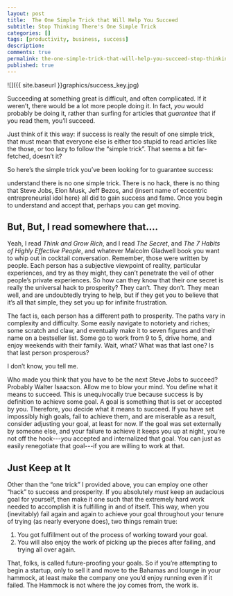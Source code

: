 ```yaml
---
layout: post
title:  The One Simple Trick that Will Help You Succeed
subtitle: Stop Thinking There's One Simple Trick
categories: []
tags: [productivity, business, success]
description:
comments: true
permalink: the-one-simple-trick-that-will-help-you-succeed-stop-thinking-theres-one-simple-trick
published: true
---
```

![]({{ site.baseurl }}graphics/success_key.jpg)

Succeeding at something great is difficult, and often complicated. If it weren’t, there would be a lot more people doing it. In fact, *you* would probably be doing it, rather than surfing for articles that *guarantee* that if you read them, you’ll succeed.

Just think of it this way: if success is really the result of one simple trick, that must mean that everyone else is either too stupid to read articles like the those, or too lazy to follow the “simple trick”. That seems a bit far-fetched, doesn’t it?

So here’s the simple trick you’ve been looking for to guarantee success:
<!--more-->
understand there is no one simple trick. There is no hack, there is no thing that Steve Jobs, Elon Musk, Jeff Bezos, and {insert name of eccentric entrepreneurial idol here} all did to gain success and fame. Once you begin to understand and accept that, perhaps you can get moving.

## But, But, I read somewhere that….

Yeah, I read *Think and Grow Rich*, and I read *The Secret*, and *The 7 Habits of Highly Effective People*, and whatever Malcolm Gladwell book you want to whip  out in cocktail conversation. Remember, those were written by people. Each person has a subjective viewpoint of reality, particular experiences, and try as they might, they can’t penetrate the veil of other people’s private experiences. So how can they know that their one secret is really the universal hack to prosperity? They can’t. They don’t. They mean well, and are undoubtedly trying to help, but if they get you to believe that it’s all that simple, they set you up for infinite frustration.

The fact is, each person has a different path to prosperity. The paths vary in complexity and difficulty. Some easily navigate to notoriety and riches; some scratch and claw, and eventually make it to seven figures and their name on a bestseller list. Some go to work from 9 to 5, drive home, and enjoy weekends with their family. Wait, what? What was that last one? Is that last person prosperous?

I don’t know, you tell me.

Who made you think that you have to be the next Steve Jobs to succeed? Probably Walter Isaacson. Allow me to blow your mind. You define what it means to succeed. This is unequivocally true because success is by definition to achieve some goal. A goal is something that is set or accepted by you. Therefore, you decide what it means to succeed. If you have set impossibly high goals, fail to achieve them, and are miserable as a result, consider adjusting your goal, at least for now. If the goal was set externally by someone else, and your failure to achieve it keeps you up at night, you’re not off the hook---*you* accepted and internalized that goal. You can just as easily renegotiate that goal---if you are willing to work at that.

## Just Keep at It

Other than the “one trick” I provided above, you can employ one other “hack” to success and prosperity. If you absolutely *must* keep an audacious goal for yourself, then make it one such that the extremely hard work needed to accomplish it is fulfilling in and of itself. This way, when you (inevitably) fail again and again to achieve your goal throughout your tenure of trying (as nearly everyone does), two things remain true:

1. You got fulfillment out of the process of working toward your goal.
2. You will also enjoy the work of picking up the pieces after failing, and trying all over again.

That, folks, is called future-proofing your goals. So if you’re attempting to begin a startup, only to sell it and move to the Bahamas and lounge in your hammock, at least make the company one you’d enjoy running even if it failed. The Hammock is not where the joy comes from, the work is.
